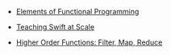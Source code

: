 * [Elements of Functional Programming](https://www.youtube.com/watch?v=OgU8d_E1K14)
* [Teaching Swift at Scale](https://vimeo.com/291590798)

* [Higher Order Functions: Filter, Map, Reduce](https://imjhk03.github.io/posts/filter-map-reduce/)
